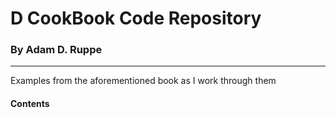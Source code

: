 # D CookBook Code Repository
### By Adam D. Ruppe

-------------------------------------------------------------------
Examples from the aforementioned book as I work through them
#### Contents
